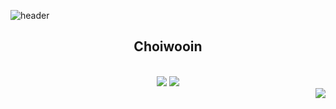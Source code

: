 ![header](https://capsule-render.vercel.app/api?type=waving&color=auto&height=270&section=header&text=Hello%20World!&fontSize=70&animation=fadeIn&fontAlignY=38&desc=Wooin's%20GitHub%20Profile&descAlignY=54&descSize=22&descAlign=61)


<div align="center">
  <div align="center">
    <h2>Choiwooin</h2>
    <br>
    <img src="https://img.shields.io/badge/GitHub-46%20%2F%202536-black?style=for-the-badge&logo=github"/>
    <img src="http://mazassumnida.wtf/api/generate_badge?boj=oallo"/>
  </div>

  <img align="right" src="https://github-readme-stats.vercel.app/api/top-langs/?username=Woo02in&layout=compact&theme=tokyonight" />
</div>




<!--[![Solved.ac
프로필](http://mazassumnida.wtf/api/v2/generate_badge?boj=oallo)](https://solved.ac/oallo)
-->
<!--
**Woo02in/Woo02in** is a ✨ _special_ ✨ repository because its `README.md` (this file) appears on your GitHub profile.

Here are some ideas to get you started:

- 🔭 I’m currently working on ...
- 🌱 I’m currently learning ...
- 👯 I’m looking to collaborate on ...
- 🤔 I’m looking for help with ...
- 💬 Ask me about ...
- 📫 How to reach me: ...
- 😄 Pronouns: ...
- ⚡ Fun fact: ...
-->

